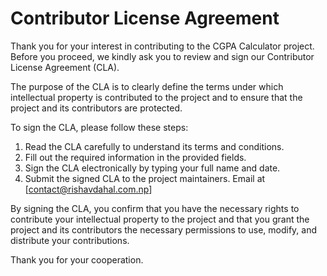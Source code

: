# Contributor License Agreement

Thank you for your interest in contributing to the CGPA Calculator project. Before you proceed, we kindly ask you to review and sign our Contributor License Agreement (CLA).

The purpose of the CLA is to clearly define the terms under which intellectual property is contributed to the project and to ensure that the project and its contributors are protected.

To sign the CLA, please follow these steps:

1. Read the CLA carefully to understand its terms and conditions.
2. Fill out the required information in the provided fields.
3. Sign the CLA electronically by typing your full name and date.
4. Submit the signed CLA to the project maintainers. Email at [contact@rishavdahal.com.np]

By signing the CLA, you confirm that you have the necessary rights to contribute your intellectual property to the project and that you grant the project and its contributors the necessary permissions to use, modify, and distribute your contributions.

Thank you for your cooperation.
